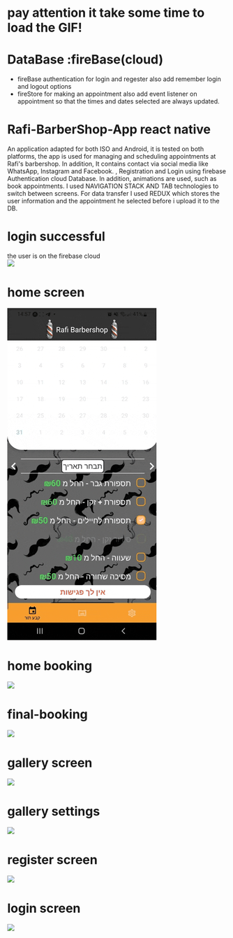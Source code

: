 # pay attention it take some time to load the GIF!

# DataBase :fireBase(cloud)
* fireBase authentication for login and regester also add remember login and logout options <br>
* fireStore for making an appointment also add event listener on appointment so that the times and dates selected are always updated.<br>

# Rafi-BarberShop-App react native

An application adapted for both ISO and Android, it is tested on both platforms, the app is used for managing and scheduling appointments at Rafi's barbershop. In addition, It contains contact via social media like WhatsApp, Instagram and Facebook.
, Registration and Login using firebase Authentication cloud Database.
In addition, animations are used, such as book appointments.
I used NAVIGATION STACK AND TAB technologies to switch between screens.
For data transfer I used REDUX which stores the user information and the appointment he selected before i upload it to the DB.




# login successful
the user is on the firebase cloud 
<br>
![](./gif-barbershop-app/login-successful.gif)


# home screen
![](./gif-barbershop-app/home-selected.gif)


# home booking
![](./gif-barbershop-app/home-booking.gif)


# final-booking
![](./gif-barbershop-app/final-booking.gif)


# gallery screen
![](./gif-barbershop-app/gallery.gif)


# gallery settings
![](./gif-barbershop-app/settings.gif)


# register screen
![](./gif-barbershop-app/register.gif)


# login screen
![](./gif-barbershop-app/login.gif)

